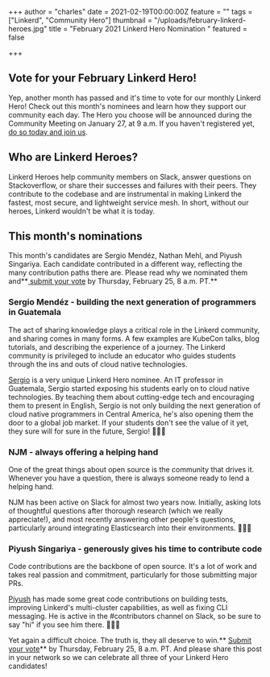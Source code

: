 +++
author = "charles"
date = 2021-02-19T00:00:00Z
feature = ""
tags = ["Linkerd", "Community Hero"]
thumbnail = "/uploads/february-linkerd-heroes.jpg"
title = "February 2021 Linkerd Hero Nomination "
featured = false

+++
## Vote for your February Linkerd Hero!

Yep, another month has passed and it's time to vote for our monthly Linkerd Hero! Check out this month's nominees and learn how they support our community each day. The Hero you choose will be announced during the Community Meeting on January 27, at 9 a.m. If you haven't registered yet, [do so today and join us](https://community.cncf.io/events/details/cncf-linkerd-online-community-meetup-presents-february-linkerd-online-community-meetup/#/).


## Who are Linkerd Heroes?

Linkerd Heroes help community members on Slack, answer questions on Stackoverflow, or share their successes and failures with their peers. They contribute to the codebase and are instrumental in making Linkerd the fastest, most secure, and lightweight service mesh. In short, without our heroes, Linkerd wouldn't be what it is today.


## This month's nominations

This month's candidates are Sergio Mendéz, Nathan Mehl, and Piyush Singariya. Each candidate contributed in a different way, reflecting the many contribution paths there are. Please read why we nominated them and**[ submit your vote](https://forms.gle/RfzWPWQ5MR9Cajb37) by Thursday, February 25, 8 a.m. PT.**


### Sergio Mendéz - building the next generation of programmers in Guatemala

The act of sharing knowledge plays a critical role in the Linkerd community, and sharing comes in many forms. A few examples are KubeCon talks, blog tutorials, and describing the experience of a journey. The Linkerd community is privileged to include an educator who guides students through the ins and outs of cloud native technologies.

[Sergio](https://www.linkedin.com/in/sergioarmgpl/) is a very unique Linkerd Hero nominee. An IT professor in Guatemala, Sergio started exposing his students early on to cloud native technologies. By teaching them about cutting-edge tech and encouraging them to present in English, Sergio is not only building the next generation of cloud native programmers in Central America, he's also opening them the door to a global job market. If your students don't see the value of it yet, they sure will for sure in the future, Sergio! 👏👏👏


### NJM - always offering a helping hand

One of the great things about open source is the community that drives it. Whenever you have a question, there is always someone ready to lend a helping hand.

NJM has been active on Slack for almost two years now. Initially, asking lots of thoughtful questions after thorough research (which we really appreciate!), and most recently answering other people's questions, particularly around integrating Elasticsearch into their environments. 👏👏👏


### Piyush Singariya - generously gives his time to contribute code

Code contributions are the backbone of open source. It's a lot of work and takes real passion and commitment, particularly for those submitting major PRs.

[Piyush](https://www.linkedin.com/in/piyushsingariya/) has made some great code contributions on building tests, improving Linkerd's multi-cluster capabilities, as well as fixing CLI messaging. He is active in the #contributors channel on Slack, so be sure to say "hi" if you see him there. 👏👏👏

Yet again a difficult choice. The truth is, they all deserve to win.** [Submit your vote](https://forms.gle/RfzWPWQ5MR9Cajb37)** by Thursday, February 25, 8 a.m. PT. And please share this post in your network so we can celebrate all three of your Linkerd Hero candidates!
